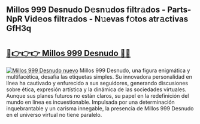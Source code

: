 ## Millos 999 Desnudo D𝚎sn𝚞dos filtr𝚊dos - Parts-NpR Vid𝚎os filtr𝚊dos - N𝚞evas f𝚘tos atr𝚊ctivas GfH3q

# <h2><a href="http://mbcrlez.tromn.icu/?c=Millos+999+Desnudo">🔗👉👉👉 Millos 999 Desnudo 🔗🔗</a></h2>

[![Millos 999 Desnudo nuevo](https://i.imgur.com/pEAQMta.gif)](http://mbcrlez.tromn.icu/?c=Millos+999+Desnudo)
Millos 999 Desnudo, una figura enigmática y multifacética, desafía las etiquetas simples. Su innovadora personalidad en línea ha cautivado y enfurecido a sus seguidores, generando discusiones sobre ética, expresión artística y la dinámica de las sociedades virtuales. Aunque sus planes futuros no están claros, su papel en la redefinición del mundo en línea es incuestionable. Impulsada por una determinación inquebrantable y un carisma innegable, la presencia de Millos 999 Desnudo en el universo virtual no tiene paralelo.
